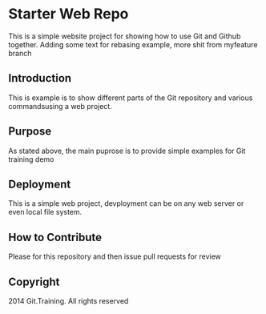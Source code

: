 # Starter Web Repo

This is a simple website project for
showing how to use Git and Github together.
Adding some text for rebasing example, more shit from myfeature branch

## Introduction

This is example is to show different parts of the Git repository and various commandsusing a web project.

## Purpose

As stated above, the main puprose is to provide simple examples for Git training demo

## Deployment

This is a simple web project, devployment can be on any web server or even local file system.

## How to Contribute

Please for this repository and then issue pull requests for review

## Copyright
2014 Git.Training. All rights reserved
